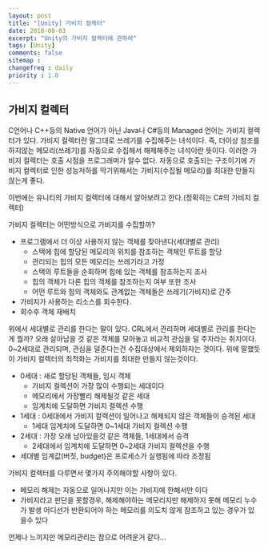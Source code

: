 ```yaml
---
layout: post
title: "[Unity] 가비지 컬렉터"
date: 2018-08-03
excerpt: "Unity의 가비지 컬렉터에 관하여"
tags: [Unity]
comments: false
sitemap :
changefreq : daily
priority : 1.0
---
```


## 가비지 컬렉터

C언어나 C++등의 Native 언어가 아닌 Java나 C#등의 Managed 언어는 가비지 컬렉터가 있다.
가비지 컬렉터란 말그대로 쓰레기를 수집해주는 녀석이다.
즉, 더이상 참조를 하지않는 메모리(쓰레기)를 자동으로 수집해서 해제해주는 녀석이란 뜻이다.
이러한 가비지 컬렉터는 호출 시점을 프로그래머가 알수 없다. 자동으로 호출되는 구조이기에
가비지 컬렉터로 인한 성능저하를 막기위해서는 가비지(수집될 메모리)를 최대한 만들지 않는게
좋다.

이번에는 유니티의 가비지 컬렉터에 대해서 알아보려고 한다.(정확히는 C#의 가비지 컬렉터)

가비지 컬렉터는 어떤방식으로 가비지를 수집할까?

  * 프로그램에서 더 이상 사용하지 않는 객체를 찾아낸다(세대별로 관리)
    * 스택에 힙에 할당된 메모리의 위치를 참조하는 객체인 루트를 할당
    * 관리되는 힙의 모든 메모리는 쓰레기라고 가정
    * 스택의 루트들을 순회하며 힙에 있는 객체를 참조하는지 조사
    * 힙의 객체가 다른 힙의 객체를 참조하는지 여부 또한 조사
    * 어떤 루트와 힙의 객체와도 관계없는 객체들은 쓰레기(가비지)로 간주
  * 가비지가 사용하는 리소스를 회수한다.
  * 회수후 객체 재배치

위에서 세대별로 관리를 한다는 말이 있다. CRL에서 관리하며 세대별로 관리를 한다는게 뭘까?
오래 살아남을 것 같은 객체를 모아놓고 비교적 관심을 덜 주자라는 취지이다.
0~2세대로 관리되며, 관심을 덜준다는건 수집대상에서 제외하자는 것이다. 위에 말했듯이
가비지 컬렉터의 최적화는 가비지를 최대한 만들지 않는것이다.  

  * 0세대 : 새로 할당된 객체들, 임시 객체
    * 가비지 컬렉션이 가장 많이 수행되는 세대이다
    * 메모리에서 가장빨리 해제될것 같은 세대
    * 임계치에 도달하면 가비지 컬렉션 수행
  * 1세대 : 0세대에서 가비지 컬렉션이 일어나고 해제되지 않은 객체들이 승격된 세대
    * 1세대 임계치에 도달하면 0~1세대 가비지 컬렉션 수행
  * 2세대 : 가장 오래 남아있을것 같은 객체들, 1세대에서 승격
    * 2세대에서 임계치에 도달하면 0~2세대 가비지 컬렉션을 수행
  * 세대별 임계값(버짓, budget)은 프로세스가 실행됨에 따라 조정됨

가비지 컬렉터를 다루면서 몇가지 주의해야할 사항이 있다.
  * 메모리 해제는 자동으로 일어나지만 이는 가비지에 한해서만 이다
  * 가비지라고 판단을 못할경우, 해제해야하는 메모리지만 해제하지 못해 메모리 누수가 발생
  어디선가 반환되어야 하는 메모리를 의도치 않게 참조하고 있는 경우가 있을수 있다

언제나 느끼지만 메모리관리는 참으로 어려운거 같다...
